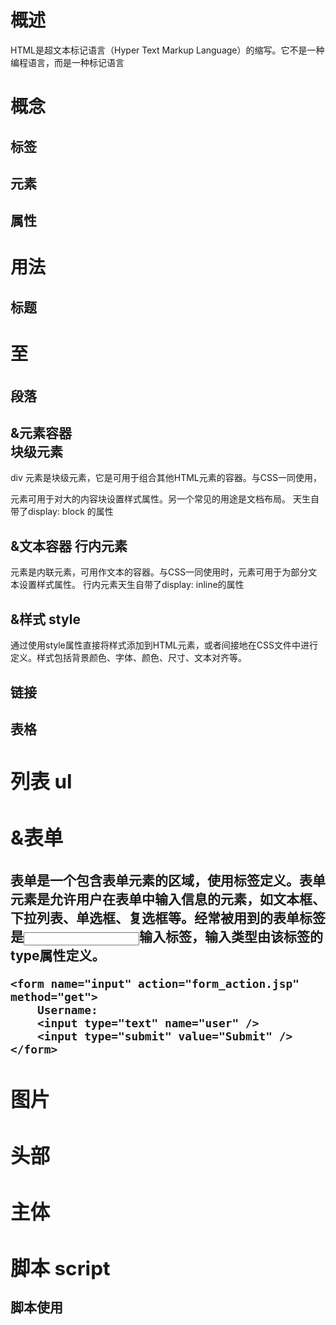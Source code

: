 # 概述
HTML是超文本标记语言（Hyper Text Markup Language）的缩写。它不是一种编程语言，而是一种标记语言
# 概念
## 标签
## 元素
## 属性

# 用法
## 标题  <h1>至<h6>
## 段落 <p>
## &元素容器  <div> 块级元素
div 元素是块级元素，它是可用于组合其他HTML元素的容器。与CSS一同使用，<div>元素可用于对大的内容块设置样式属性。另一个常见的用途是文档布局。
天生自带了display: block 的属性
## &文本容器 <span> 行内元素
<span>元素是内联元素，可用作文本的容器。与CSS一同使用时，<span>元素可用于为部分文本设置样式属性。
行内元素天生自带了display: inline的属性
## &样式 style
通过使用style属性直接将样式添加到HTML元素，或者间接地在CSS文件中进行定义。样式包括背景颜色、字体、颜色、尺寸、文本对齐等。
## 链接 <a>
## 表格 <table>
## 列表 ul
## &表单 <form>
表单是一个包含表单元素的区域，使用<form>标签定义。表单元素是允许用户在表单中输入信息的元素，如文本框、下拉列表、单选框、复选框等。经常被用到的表单标签是<input>输入标签，输入类型由该标签的type属性定义。

    <form name="input" action="form_action.jsp" method="get">
        Username: 
        <input type="text" name="user" />
        <input type="submit" value="Submit" />
    </form>
## 图片 <img> 
## 头部 <head>
## 主体 <body>
## 脚本 script
脚本使用<script>标签进行定义，可以使用type属性来指定脚本语言。
<script type="text/javascript">

## 事件 
 事件分为窗口事件、表单元素事件、图像事件、键盘事件、鼠标事件
浏览器内置有大量的事件处理器，这些处理器会监视特定的条件或用户行为。将某些特定的事件处理器作为属性添加给特定的标签，并在事件发生时执行对应的JS命令或函数。事件处理器的值是一系列以分号分隔的JS表达式、方法和函数调用，并用引号引起来。事件分为窗口事件、表单元素事件、图像事件、键盘事件、鼠标事件等。
```
<a href="/index.html" onmouseover="alert('Welcome');return false"></a>
```
## URL
